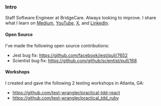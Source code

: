 ### Intro

Staff Software Engineer at BridgeCare. Always looking to improve. I share what I learn on [Medium](medium.com/@donschrimsher), [YouTube](https://www.youtube.com/@don.schrimsher), [X](https://x.com/donschrimsher), and [LinkedIn](https://www.linkedin.com/in/donald-schrimsher-20b681116/).

<!--
**theotherdon/theotherdon** is a ✨ _special_ ✨ repository because its `README.md` (this file) appears on your GitHub profile.

Here are some ideas to get you started:

- 🔭 I’m currently working on ...
- 🌱 I’m currently learning ...
- 👯 I’m looking to collaborate on ...
- 🤔 I’m looking for help with ...
- 💬 Ask me about ...
- 📫 How to reach me: ...
- 😄 Pronouns: ...
- ⚡ Fun fact: ...
-->

#### Open Source

I've made the following open source contributions:

- Jest bug fix: https://github.com/facebook/jest/pull/7652
- Scientist bug fix: https://github.com/github/scientist/pull/168

#### Workshops

I created and gave the following 2 testing workshops in Atlanta, GA:

- https://github.com/test-wrangler/practical-tdd-react
- https://github.com/test-wrangler/practical_tdd_ruby

